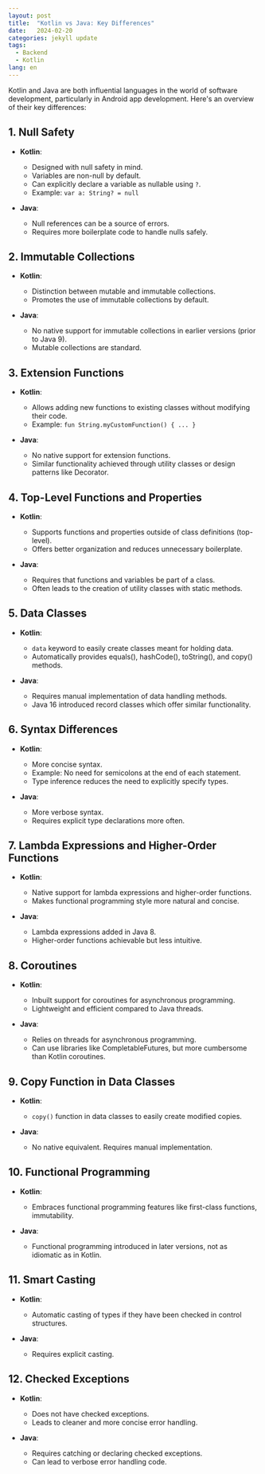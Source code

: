 ```yaml
---
layout: post
title:  "Kotlin vs Java: Key Differences"
date:   2024-02-20
categories: jekyll update
tags: 
  - Backend
  - Kotlin
lang: en
---
```


Kotlin and Java are both influential languages in the world of software development, particularly in Android app development. Here's an overview of their key differences:

## 1. Null Safety
- **Kotlin**:
  - Designed with null safety in mind.
  - Variables are non-null by default.
  - Can explicitly declare a variable as nullable using `?`.
  - Example: `var a: String? = null`

- **Java**:
  - Null references can be a source of errors.
  - Requires more boilerplate code to handle nulls safely.

## 2. Immutable Collections
- **Kotlin**:
  - Distinction between mutable and immutable collections.
  - Promotes the use of immutable collections by default.

- **Java**:
  - No native support for immutable collections in earlier versions (prior to Java 9).
  - Mutable collections are standard.

## 3. Extension Functions
- **Kotlin**:
  - Allows adding new functions to existing classes without modifying their code.
  - Example: `fun String.myCustomFunction() { ... }`

- **Java**:
  - No native support for extension functions.
  - Similar functionality achieved through utility classes or design patterns like Decorator.

## 4. Top-Level Functions and Properties
- **Kotlin**:
  - Supports functions and properties outside of class definitions (top-level).
  - Offers better organization and reduces unnecessary boilerplate.

- **Java**:
  - Requires that functions and variables be part of a class.
  - Often leads to the creation of utility classes with static methods.

## 5. Data Classes
- **Kotlin**:
  - `data` keyword to easily create classes meant for holding data.
  - Automatically provides equals(), hashCode(), toString(), and copy() methods.

- **Java**:
  - Requires manual implementation of data handling methods.
  - Java 16 introduced record classes which offer similar functionality.

## 6. Syntax Differences
- **Kotlin**:
  - More concise syntax.
  - Example: No need for semicolons at the end of each statement.
  - Type inference reduces the need to explicitly specify types.

- **Java**:
  - More verbose syntax.
  - Requires explicit type declarations more often.

## 7. Lambda Expressions and Higher-Order Functions
- **Kotlin**:
  - Native support for lambda expressions and higher-order functions.
  - Makes functional programming style more natural and concise.

- **Java**:
  - Lambda expressions added in Java 8.
  - Higher-order functions achievable but less intuitive.

## 8. Coroutines
- **Kotlin**:
  - Inbuilt support for coroutines for asynchronous programming.
  - Lightweight and efficient compared to Java threads.

- **Java**:
  - Relies on threads for asynchronous programming.
  - Can use libraries like CompletableFutures, but more cumbersome than Kotlin coroutines.

## 9. Copy Function in Data Classes
- **Kotlin**:
  - `copy()` function in data classes to easily create modified copies.

- **Java**:
  - No native equivalent. Requires manual implementation.

## 10. Functional Programming
- **Kotlin**:
  - Embraces functional programming features like first-class functions, immutability.

- **Java**:
  - Functional programming introduced in later versions, not as idiomatic as in Kotlin.

## 11. Smart Casting
- **Kotlin**:
  - Automatic casting of types if they have been checked in control structures.

- **Java**:
  - Requires explicit casting.

## 12. Checked Exceptions
- **Kotlin**:
  - Does not have checked exceptions.
  - Leads to cleaner and more concise error handling.

- **Java**:
  - Requires catching or declaring checked exceptions.
  - Can lead to verbose error handling code.
